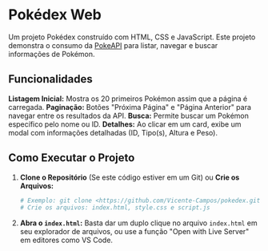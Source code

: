 #  Pokédex Web 
Um projeto Pokédex construído com HTML, CSS e JavaScript. Este projeto demonstra o consumo da [PokeAPI](https://pokeapi.co/) para listar, navegar e buscar informações de Pokémon.
##  Funcionalidades

**Listagem Inicial:** Mostra os 20 primeiros Pokémon assim que a página é carregada.
**Paginação:** Botões "Próxima Página" e "Página Anterior" para navegar entre os resultados da API.
**Busca:** Permite buscar um Pokémon específico pelo nome ou ID.
**Detalhes:** Ao clicar em um card, exibe um modal com informações detalhadas (ID, Tipo(s), Altura e Peso).

##  Como Executar o Projeto

1.  **Clone o Repositório** (Se este código estiver em um Git) ou **Crie os Arquivos:**
    ```bash
    # Exemplo: git clone <https://github.com/Vicente-Campos/pokedex.git>
    # Crie os arquivos: index.html, style.css e script.js
    ```
2.  **Abra o `index.html`:**
    Basta dar um duplo clique no arquivo `index.html` em seu explorador de arquivos, ou use a função "Open with Live Server" em editores como VS Code.